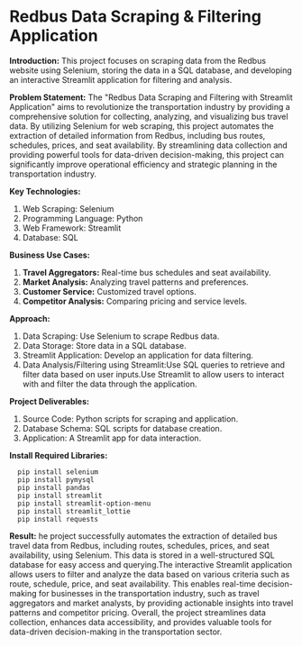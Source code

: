 # Redbus Data Scraping & Filtering Application
**Introduction:**
This project focuses on scraping data from the Redbus website using Selenium, storing the data in a SQL database, and developing an interactive Streamlit application for filtering and analysis.

**Problem Statement:**
The "Redbus Data Scraping and Filtering with Streamlit Application" aims to revolutionize the transportation industry by providing a comprehensive solution for collecting, analyzing, and visualizing bus travel data. By utilizing Selenium for web scraping, this project automates the extraction of detailed information from Redbus, including bus routes, schedules, prices, and seat availability. By streamlining data collection and providing powerful tools for data-driven decision-making, this project can significantly improve operational efficiency and strategic planning in the transportation industry.

**Key Technologies:**
1. Web Scraping: Selenium
2. Programming Language: Python
3. Web Framework: Streamlit
4. Database: SQL

**Business Use Cases:**
1. **Travel Aggregators:** 
   Real-time bus schedules and seat availability.
2. **Market Analysis:** 
   Analyzing travel patterns and preferences.
3. **Customer Service:** 
   Customized travel options.
4. **Competitor Analysis:**
   Comparing pricing and service levels.

**Approach:**
1. Data Scraping: Use Selenium to scrape Redbus data.
2. Data Storage: Store data in a SQL database.
3. Streamlit Application: Develop an application for data filtering.
4. Data Analysis/Filtering using Streamlit:Use SQL queries to retrieve and filter data based on user inputs.Use Streamlit to allow users to interact with and filter the data through the application.

**Project Deliverables:**
1. Source Code: Python scripts for scraping and application.
2. Database Schema: SQL scripts for database creation.
3. Application: A Streamlit app for data interaction.

**Install Required Libraries:**

      pip install selenium
      pip install pymysql
      pip install pandas
      pip install streamlit
      pip install streamlit-option-menu
      pip install streamlit_lottie
      pip install requests  

**Result:**
he project successfully automates the extraction of detailed bus travel data from Redbus, including routes, schedules, prices, and seat availability, using Selenium. This data is stored in a well-structured SQL database for easy access and querying.The interactive Streamlit application allows users to filter and analyze the data based on various criteria such as route, schedule, price, and seat availability. This enables real-time decision-making for businesses in the transportation industry, such as travel aggregators and market analysts, by providing actionable insights into travel patterns and competitor pricing.
Overall, the project streamlines data collection, enhances data accessibility, and provides valuable tools for data-driven decision-making in the transportation sector.
